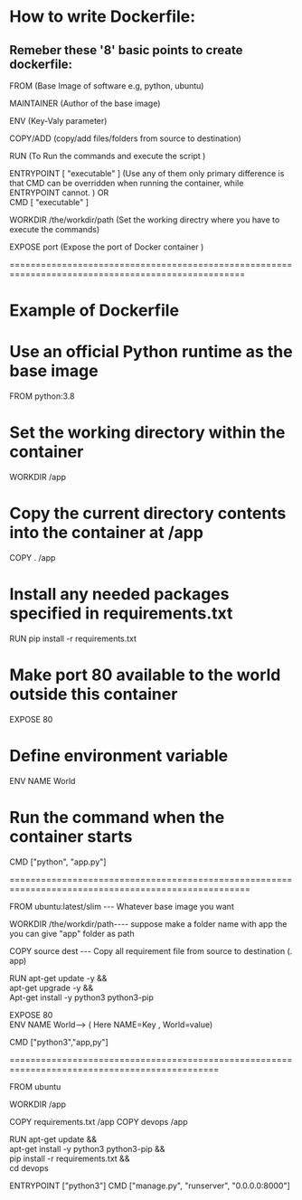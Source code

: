 # How to write Dockerfile:
Remeber these '8' basic points to create dockerfile:
--------------------------------------------------------


FROM (Base Image of software e.g, python, ubuntu)

MAINTAINER  (Author of the base image)

ENV (Key-Valy parameter)

COPY/ADD (copy/add files/folders from source to destination)

RUN (To Run the commands and execute the script )

ENTRYPOINT [ "executable" ] (Use any of them only  primary difference is that CMD can be overridden when running the container, while ENTRYPOINT cannot. )
    OR                      
CMD [ "executable" ]            

WORKDIR /the/workdir/path (Set the working directry where you have to execute the commands)

EXPOSE port (Expose the port of Docker container )

===================================================================================================

# Example of Dockerfile

# Use an official Python runtime as the base image
FROM python:3.8

# Set the working directory within the container
WORKDIR /app

# Copy the current directory contents into the container at /app
COPY . /app

# Install any needed packages specified in requirements.txt
RUN pip install -r requirements.txt

# Make port 80 available to the world outside this container
EXPOSE 80

# Define environment variable
ENV NAME World

# Run the command when the container starts
CMD ["python", "app.py"]

====================================================================================================

FROM ubuntu:latest/slim --- Whatever base image you want

WORKDIR /the/workdir/path---- suppose make a folder name with app the you can give "app" folder as path

COPY source dest --- Copy all requirement file from source to destination (. app) 

RUN apt-get update -y && \
     apt-get upgrade -y && \
     Apt-get install -y python3 python3-pip

EXPOSE 80  
ENV NAME World--> ( Here NAME=Key , World=value)

CMD ["python3","app,py"]

==============================================================================================

FROM ubuntu

WORKDIR /app

COPY requirements.txt /app
COPY devops /app

RUN apt-get update && \
    apt-get install -y python3 python3-pip && \
    pip install -r requirements.txt && \
    cd devops

ENTRYPOINT ["python3"]
CMD ["manage.py", "runserver", "0.0.0.0:8000"]


